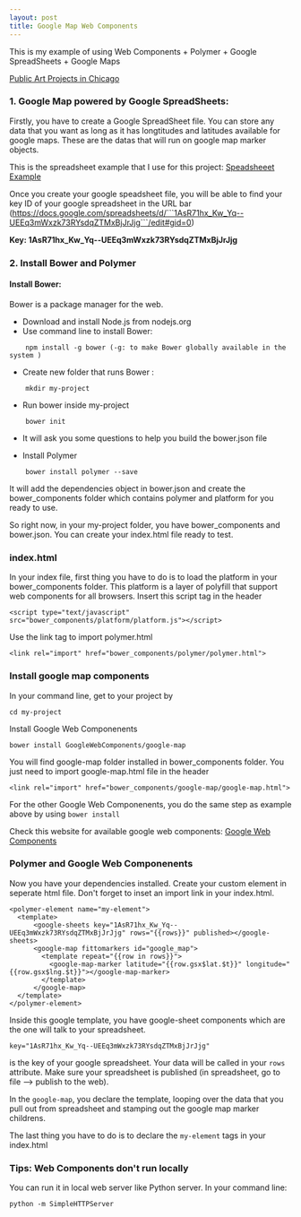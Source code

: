 ```yaml
---
layout: post
title: Google Map Web Components
---
```


This is my example of using Web Components + Polymer + Google SpreadSheets + Google Maps

[Public Art Projects in Chicago](http://iam.colum.edu/students/vi.nguyenngocuyen/FA2014/Emergent%20Web%20Technologies/app/index.html)

### 1. Google Map powered by Google SpreadSheets:
  Firstly, you have to create a Google SpreadSheet file. You can store any data that you want as long as it has longtitudes and latitudes available for google maps. These are the datas that will run on google map marker objects.
  
 This is the spreadsheet example that I use for this project:
 [Speadsheeet Example](https://docs.google.com/spreadsheets/d/1AsR71hx_Kw_Yq--UEEq3mWxzk73RYsdqZTMxBjJrJjg/edit?usp=sharing)
 
 
 Once you create your google speadsheet file, you will be able to find your key ID of your google spreadsheet in the URL bar (https://docs.google.com/spreadsheets/d/```1AsR71hx_Kw_Yq--UEEq3mWxzk73RYsdqZTMxBjJrJjg```/edit#gid=0)

<strong>Key: 1AsR71hx_Kw_Yq--UEEq3mWxzk73RYsdqZTMxBjJrJjg </strong>
 

### 2. Install Bower and Polymer

#### Install Bower:
  Bower is a package manager for the web.
  
  - Download and install Node.js from nodejs.org
  - Use command line to install Bower: 
  
  ```
      npm install -g bower (-g: to make Bower globally available in the system )
  ```
  
  - Create new folder that runs Bower : 
  
  ```
      mkdir my-project
  ```
  
  - Run bower inside my-project
  
  ```
      bower init
  ```
  
  - It will ask you some questions to help you build the bower.json file
  
  - Install Polymer
  
  ```
      bower install polymer --save
  ```
  
  It will add the dependencies object in bower.json and create the bower_components folder which contains polymer and platform for you ready to use.
  
  So right now, in your my-project folder, you have bower_components and bower.json. You can create your index.html file ready to test.
  
### index.html
In your index file, first thing you have to do is to load the platform in your bower_components folder. This platform is a layer of polyfill that support web components for all browsers. Insert this script tag in the header

```
<script type="text/javascript" src="bower_components/platform/platform.js"></script>
```

Use the link tag to import polymer.html

```
<link rel="import" href="bower_components/polymer/polymer.html">
```

### Install google map components
In your command line, get to your project by

```
cd my-project
```

Install Google Web Componenents

```
bower install GoogleWebComponents/google-map
```

You will find google-map folder installed in bower_components folder. You just need to import google-map.html file in the header

```
<link rel="import" href="bower_components/google-map/google-map.html">
```
For the other Google Web Componenents, you do the same step as example above by using ``` bower install ```

Check this website for available google web components: 
[Google Web Components](http://googlewebcomponents.github.io/)


### Polymer and Google Web Componenents
Now you have your dependencies installed.
Create your custom element in seperate html file. Don't forget to inset an import link in your index.html.


```
<polymer-element name="my-element">
  <template>
      <google-sheets key="1AsR71hx_Kw_Yq--UEEq3mWxzk73RYsdqZTMxBjJrJjg" rows="{{rows}}" published></google-sheets>
      <google-map fittomarkers id="google_map">
        <template repeat="{{row in rows}}">
          <google-map-marker latitude="{{row.gsx$lat.$t}}" longitude="{{row.gsx$lng.$t}}"></google-map-marker>
        </template>
      </google-map>
  </template>
</polymer-element>
```

Inside this google template, you have google-sheet components which are the one will talk to your spreadsheet. 

```
key="1AsR71hx_Kw_Yq--UEEq3mWxzk73RYsdqZTMxBjJrJjg" 
```
is the key of your google spreadsheet. Your data will be called in your ```rows``` attribute. Make sure your spreadsheet is published (in spreadsheet, go to file --> publish to the web).

In the ```google-map```, you declare the template, looping over the data that you pull out from spreadsheet and stamping out the google map marker childrens.

The last thing you have to do is to declare the ```my-element``` tags in your index.html

### Tips: Web Components don't run locally
You can run it in local web server like Python server.
In your command line:
```
python -m SimpleHTTPServer
```
